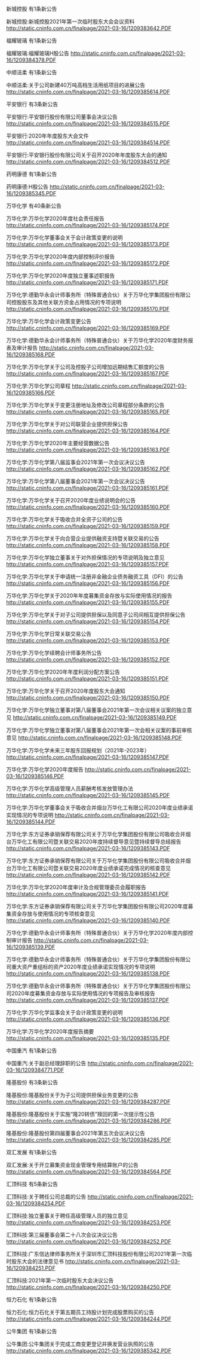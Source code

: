 新城控股 有1条新公告 

新城控股:新城控股2021年第一次临时股东大会会议资料 http://static.cninfo.com.cn/finalpage/2021-03-16/1209383642.PDF 

福耀玻璃 有1条新公告 

福耀玻璃:福耀玻璃H股公告 http://static.cninfo.com.cn/finalpage/2021-03-16/1209384378.PDF 

中顺洁柔 有1条新公告 

中顺洁柔:关于公司新建40万吨高档生活用纸项目的进展公告 http://static.cninfo.com.cn/finalpage/2021-03-16/1209385614.PDF 

平安银行 有3条新公告 

平安银行:平安银行股份有限公司董事会决议公告 http://static.cninfo.com.cn/finalpage/2021-03-16/1209384515.PDF 

平安银行:2020年年度股东大会文件 http://static.cninfo.com.cn/finalpage/2021-03-16/1209384514.PDF 

平安银行:平安银行股份有限公司关于召开2020年年度股东大会的通知 http://static.cninfo.com.cn/finalpage/2021-03-16/1209384512.PDF 

药明康德 有1条新公告 

药明康德:H股公告 http://static.cninfo.com.cn/finalpage/2021-03-16/1209385345.PDF 

万华化学 有40条新公告 

万华化学:万华化学2020年度社会责任报告 http://static.cninfo.com.cn/finalpage/2021-03-16/1209385174.PDF 

万华化学:万华化学董事会关于会计政策变更的说明 http://static.cninfo.com.cn/finalpage/2021-03-16/1209385173.PDF 

万华化学:万华化学2020年度内部控制评价报告 http://static.cninfo.com.cn/finalpage/2021-03-16/1209385172.PDF 

万华化学:万华化学2020年度独立董事述职报告 http://static.cninfo.com.cn/finalpage/2021-03-16/1209385171.PDF 

万华化学:德勤华永会计师事务所（特殊普通合伙）关于万华化学集团股份有限公司控股股东及其他关联方资金占用情况的专项说明 http://static.cninfo.com.cn/finalpage/2021-03-16/1209385170.PDF 

万华化学:万华化学会计政策变更公告 http://static.cninfo.com.cn/finalpage/2021-03-16/1209385169.PDF 

万华化学:德勤华永会计师事务所（特殊普通合伙）关于万华化学2020年度财务报表及审计报告 http://static.cninfo.com.cn/finalpage/2021-03-16/1209385168.PDF 

万华化学:万华化学关于公司及控股子公司增加远期结售汇额度的公告 http://static.cninfo.com.cn/finalpage/2021-03-16/1209385167.PDF 

万华化学:万华化学公司章程 http://static.cninfo.com.cn/finalpage/2021-03-16/1209385166.PDF 

万华化学:万华化学关于变更注册地址及修改公司章程部分条款的公告 http://static.cninfo.com.cn/finalpage/2021-03-16/1209385165.PDF 

万华化学:万华化学关于对公司联营企业提供担保公告 http://static.cninfo.com.cn/finalpage/2021-03-16/1209385164.PDF 

万华化学:万华化学2020年主要经营数据公告 http://static.cninfo.com.cn/finalpage/2021-03-16/1209385163.PDF 

万华化学:万华化学第八届监事会2021年第一次会议决议公告 http://static.cninfo.com.cn/finalpage/2021-03-16/1209385162.PDF 

万华化学:万华化学第八届董事会2021年第一次会议决议公告 http://static.cninfo.com.cn/finalpage/2021-03-16/1209385161.PDF 

万华化学:万华化学关于召开2020年度业绩说明会的公告 http://static.cninfo.com.cn/finalpage/2021-03-16/1209385160.PDF 

万华化学:万华化学关于吸收合并全资子公司的公告 http://static.cninfo.com.cn/finalpage/2021-03-16/1209385159.PDF 

万华化学:万华化学关于向合营企业提供融资支持暨关联交易的公告 http://static.cninfo.com.cn/finalpage/2021-03-16/1209385158.PDF 

万华化学:万华化学独立董事关于对外担保情况的专项说明及独立意见 http://static.cninfo.com.cn/finalpage/2021-03-16/1209385157.PDF 

万华化学:万华化学关于申请统一注册非金融企业债务融资工具（DFI）的公告 http://static.cninfo.com.cn/finalpage/2021-03-16/1209385156.PDF 

万华化学:万华化学关于2020年年度募集资金存放与实际使用情况的报告 http://static.cninfo.com.cn/finalpage/2021-03-16/1209385155.PDF 

万华化学:万华化学关于对子公司提供担保以及同意子公司间相互提供担保公告 http://static.cninfo.com.cn/finalpage/2021-03-16/1209385154.PDF 

万华化学:万华化学日常关联交易公告 http://static.cninfo.com.cn/finalpage/2021-03-16/1209385153.PDF 

万华化学:万华化学续聘会计师事务所公告 http://static.cninfo.com.cn/finalpage/2021-03-16/1209385152.PDF 

万华化学:万华化学2020年年度利润分配方案公告 http://static.cninfo.com.cn/finalpage/2021-03-16/1209385151.PDF 

万华化学:万华化学关于召开2020年度股东大会通知 http://static.cninfo.com.cn/finalpage/2021-03-16/1209385150.PDF 

万华化学:万华化学独立董事对第八届董事会2021年第一次会议相关议案的独立意见 http://static.cninfo.com.cn/finalpage/2021-03-16/1209385149.PDF 

万华化学:万华化学独立董事对第八届董事会2021年第一次会相关议案的事前审核意见 http://static.cninfo.com.cn/finalpage/2021-03-16/1209385148.PDF 

万华化学:万华化学未来三年股东回报规划（2021年-2023年） http://static.cninfo.com.cn/finalpage/2021-03-16/1209385147.PDF 

万华化学:万华化学2020年度报告 http://static.cninfo.com.cn/finalpage/2021-03-16/1209385146.PDF 

万华化学:万华化学高级管理人员薪酬考核发放管理办法 http://static.cninfo.com.cn/finalpage/2021-03-16/1209385145.PDF 

万华化学:万华化学董事会关于吸收合并烟台万华化工有限公司2020年度业绩承诺实现情况的专项说明 http://static.cninfo.com.cn/finalpage/2021-03-16/1209385144.PDF 

万华化学:东方证券承销保荐有限公司关于万华化学集团股份有限公司吸收合并烟台万华化工有限公司暨关联交易2020年度持续督导意见暨持续督导总结报告 http://static.cninfo.com.cn/finalpage/2021-03-16/1209385143.PDF 

万华化学:东方证券承销保荐有限公司关于万华化学集团股份有限公司吸收合并烟台万华化工有限公司暨关联交易2020年度业绩承诺完成情况的核查意见 http://static.cninfo.com.cn/finalpage/2021-03-16/1209385142.PDF 

万华化学:万华化学2020年度审计及合规管理委员会履职报告 http://static.cninfo.com.cn/finalpage/2021-03-16/1209385141.PDF 

万华化学:东方证券承销保荐有限公司关于万华化学集团股份有限公司2020年度募集资金存放与使用情况的专项核查意见 http://static.cninfo.com.cn/finalpage/2021-03-16/1209385140.PDF 

万华化学:德勤华永会计师事务所（特殊普通合伙）关于万华化学2020年度内部控制审计报告 http://static.cninfo.com.cn/finalpage/2021-03-16/1209385139.PDF 

万华化学:德勤华永会计师事务所（特殊普通合伙）关于万华化学集团股份有限公司重大资产重组标的资产2020年度业绩承诺实现情况的专项说明 http://static.cninfo.com.cn/finalpage/2021-03-16/1209385138.PDF 

万华化学:德勤华永会计师事务所（特殊普通合伙）关于万华化学集团股份有限公司2020年度募集资金存放与实际使用情况的专项报告及审核报告 http://static.cninfo.com.cn/finalpage/2021-03-16/1209385137.PDF 

万华化学:万华化学监事会关于会计政策变更的说明 http://static.cninfo.com.cn/finalpage/2021-03-16/1209385136.PDF 

万华化学:万华化学2020年度报告摘要 http://static.cninfo.com.cn/finalpage/2021-03-16/1209385135.PDF 

中国重汽 有1条新公告 

中国重汽:关于副总经理辞职的公告 http://static.cninfo.com.cn/finalpage/2021-03-16/1209384771.PDF 

隆基股份 有3条新公告 

隆基股份:隆基股份关于为子公司提供担保业务变更的公告 http://static.cninfo.com.cn/finalpage/2021-03-16/1209384287.PDF 

隆基股份:隆基股份关于实施“隆20转债”赎回的第一次提示性公告 http://static.cninfo.com.cn/finalpage/2021-03-16/1209384286.PDF 

隆基股份:隆基股份第四届董事会2021年第五次会议决议公告 http://static.cninfo.com.cn/finalpage/2021-03-16/1209384285.PDF 

双汇发展 有1条新公告 

双汇发展:关于开立募集资金现金管理专用结算账户的公告 http://static.cninfo.com.cn/finalpage/2021-03-16/1209384564.PDF 

汇顶科技 有5条新公告 

汇顶科技:关于聘任公司总裁的公告 http://static.cninfo.com.cn/finalpage/2021-03-16/1209384254.PDF 

汇顶科技:独立董事关于聘任高级管理人员的独立意见 http://static.cninfo.com.cn/finalpage/2021-03-16/1209384253.PDF 

汇顶科技:第三届董事会第二十八次会议决议公告 http://static.cninfo.com.cn/finalpage/2021-03-16/1209384252.PDF 

汇顶科技:广东信达律师事务所关于深圳市汇顶科技股份有限公司2021年第一次临时股东大会的法律意见书 http://static.cninfo.com.cn/finalpage/2021-03-16/1209384251.PDF 

汇顶科技:2021年第一次临时股东大会决议公告 http://static.cninfo.com.cn/finalpage/2021-03-16/1209384250.PDF 

恒力石化 有1条新公告 

恒力石化:恒力石化关于第五期员工持股计划完成股票购买的公告 http://static.cninfo.com.cn/finalpage/2021-03-16/1209384244.PDF 

公牛集团 有1条新公告 

公牛集团:公牛集团关于完成工商变更登记并换发营业执照的公告 http://static.cninfo.com.cn/finalpage/2021-03-16/1209385342.PDF 

